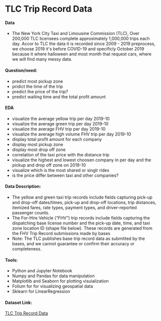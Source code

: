 # TLC Trip Record Data

#### Data
* The New York City Taxi and Limousine Commission (TLC), Over 200,000 TLC licensees complete approximately 1,000,000 trips each day. Accor to TLC the data it is recorded since 2009 - 2019 preprocess, we choose 2019 it's before COVID-19 and specificly October 2019 because it where halloween and most month that request cars, where we will find many messy data.


#### Question/need:
* predict most pickup zone
* pridict the time of the trip
* predict the price of the trip?
* predict waiting time and the total profit amount


#### EDA
* visualize the average yellow trip per day 2019-10
* visualize the average green trip per day 2019-10
* visualize the average FHV trip per day 2019-10
* visualize the average high volume FHV trip per day 2019-10
* display total profit amount for each company
* display most pickup zone
* display most drop off zone
* correlation of the taxi price with the distance trip
* visualize the highest and lowest choosen company in per day and the pickup and drop off zone on 2019-10
* visualize which is the most shared or singlr rides
* is the price differ between taxi and other companies?



#### Data Description:
* The yellow and green taxi trip records include fields capturing pick-up and drop-off dates/times, pick-up and drop-off locations, trip distances, itemized fares, rate types, payment types, and driver-reported passenger counts.
* The For-Hire Vehicle (“FHV”) trip records include fields capturing the dispatching base license number and the pick-up date, time, and taxi zone location ID (shape file below). These records are generated from the FHV Trip Record submissions made by bases
* Note: The TLC publishes base trip record data as submitted by the bases, and we cannot guarantee or confirm their accuracy or completeness.


#### Tools:
*	Python and Jupyter Notebook 
*	Numpy and Pandas for data manipulation 
*	Matplotlib and Seaborn for plotting visuialization 
*	Folium for for visualizing geospatial data 
*	Sklearn for LinearRegression

#### Dataset Link:
[TLC Trip Record Data](https://www1.nyc.gov/site/tlc/about/tlc-trip-record-data.page)

